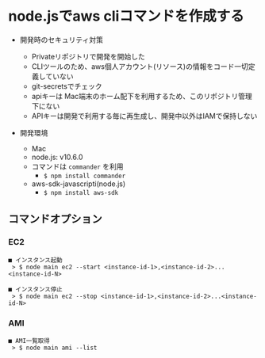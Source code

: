 # node.jsでaws cliコマンドを作成する

- 開発時のセキュリティ対策
  - Privateリポジトリで開発を開始した
  - CLIツールのため、aws個人アカウント(リソース)の情報をコード一切定義していない
  - git-secretsでチェック
  - apiキーは Mac端末のホーム配下を利用するため、このリポジトリ管理下にない
  - APIキーは開発で利用する毎に再生成し、開発中以外はIAMで保持しない

- 開発環境
  - Mac
  - node.js: v10.6.0
  - コマンドは `commander` を利用
    - `$ npm install commander`
  - aws-sdk-javascripti(node.js)
    - `$ npm install aws-sdk`

## コマンドオプション

### EC2
```
■ インスタンス起動
 > $ node main ec2 --start <instance-id-1>,<instance-id-2>...<instance-id-N>
 
■ インスタンス停止
 > $ node main ec2 --stop <instance-id-1>,<instance-id-2>...<instance-id-N> 
```

### AMI
```
■ AMI一覧取得
 > $ node main ami --list
```
